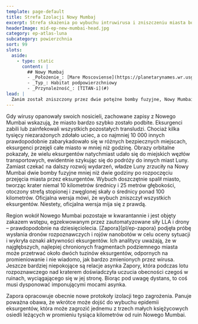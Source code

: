 ```yaml
---
template: page-default
title: Strefa Izolacji Nowy Mumbaj
excerpt: Strefa skażenia po wybuchu intruwirusa i zniszczeniu miasta bombami fuzyjnymi.
headerImage: mid-ep-new-mumbai-head.jpg
category: ep-atlas-luna
subcategory: powierzchnia
sort: 99
slots:
  aside:
    - type: static
      content: |
        ## Nowy Mumbaj
        - _Położenie_: [Mare Moscoviense](https://planetarynames.wr.usgs.gov/Feature/3682)
        - _Typ_: Habitat podpowierzchniowy
        - _Przynależność_: [TITAN-i](#)
lead: |
  Zanim został zniszczony przez dwie potężne bomby fuzyjne, Nowy Mumbai był główną księżycową placówką wydobywającą [hel-3](https://en.wikipedia.org/wiki/Helium-3) oraz kwitnącą kolonią liczącą 50&nbsp;000 mieszkańców, która na początku Upadku przyjęła dodatkowo 380 000 uchodźców. Niestety, przynajmniej jeden z tych uchodźców był zainfekowany [intruwirusem](#). Pomimo procedur kwarantanny pierwszej generacji, zarażona osoba zdołała jakoś je obejść. Kilka tygodni później ponad 70% populacji Nowego Mumbai było już potajemnie zainfekowanych, nieświadomych zagrożenia. W pewnym momencie wirus uaktywnił się i jednocześnie przejął kontrolę nad wszystkimi ofiarami. Eksperci od aktywności eksurgentów są pewni, że wirusy wymieniały potajemnie sygnały umożliwiające skoordynowane przejęcie kontroli.
---
```


Gdy wirusy opanowały swoich nosicieli, zachowane zapisy z Nowego Mumbai wskazują, że miasto bardzo szybko zostało podbite. Eksurgenci zabili lub zainfekowali wszystkich pozostałych transludzi. Chociaż kilka tysięcy niezarażonych zdołało uciec, a co najmniej 10 000 innych prawdopodobnie zabarykadowało się w różnych bezpiecznych miejscach, eksurgenci przejęli całe miasto w mniej niż godzinę. Obrazy orbitalne pokazały, że wielu eksurgentów natychmiast udało się do miejskich węzłów transportowych, ewidentnie szykując się do podróży do innych miast Luny. Zamiast czekać na dalszy rozwój wydarzeń, władze Luny zrzuciły na Nowy Mumbai dwie bomby fuzyjne mniej niż dwie godziny po rozpoczęciu przejęcia miasta przez eksurgentów. Wybuch doszczętnie spalił miasto, tworząc krater niemal 10 kilometrów średnicy i 25 metrów głębokości, otoczony strefą stopionej i zwęglonej skały o średnicy ponad 100 kilometrów. Oficjalna wersja mówi, że wybuch zniszczył wszystkich eksurgentów. Niestety, oficjalna wersja mija się z prawdą.

Region wokół Nowego Mumbai pozostaje w kwarantannie i jest objęty zakazem wstępu, egzekwowanym przez zautomatyzowane siły LLA i drony – prawdopodobnie na dziesięciolecia. [Zapora]{pl/ep-zapora} podjęła próbę wysłania dronów rozpoznawczych i rojów nanobotów w celu oceny sytuacji i wykryła oznaki aktywności eksurgentów. Ich analitycy uważają, że w najgłębszych, najlepiej chronionych fragmentach podziemnego miasta może przetrwać około dwóch tuzinów eksurgentów, odpornych na promieniowanie i nie wiadomo, jak bardzo zmienionych przez wirusa. Jeszcze bardziej niepokojące są relacje asynka Zapory, która podczas lotu rozpoznawczego nad kraterem doświadczyła uczucia obecności czegoś w ruinach, wyciągającego się w jej stronę. Biorąc pod uwagę dystans, to coś musi dysponować imponującymi mocami asynka.

Zapora opracowuje obecnie nowe protokoły izolacji tego zagrożenia. Panuje poważna obawa, że wkrótce może dojść do wybuchu epidemii eksurgentów, która może zagrozić jednemu z trzech małych księżycowych osiedli leżących w promieniu tysiąca kilometrów od ruin Nowego Mumbai.
